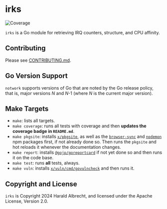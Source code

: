# irks

![Coverage](https://img.shields.io/badge/Coverage-98.1%25-brightgreen)

`irks` is a Go module for retrieving IRQ counters, structure, and CPU affinity.

## Contributing

Please see [CONTRIBUTING.md](CONTRIBUTING.md).

## Go Version Support

`notwork` supports versions of Go that are noted by the Go release policy, that
is, major versions _N_ and _N_-1 (where _N_ is the current major version).

## Make Targets

- `make`: lists all targets.
- `make coverage`: runs all tests with coverage and then **updates the coverage
  badge in `README.md`**.
- `make pkgsite`: installs [`x/pkgsite`](https://golang.org/x/pkgsite/cmd/pkgsite), as
  well as the [`browser-sync`](https://www.npmjs.com/package/browser-sync) and
  [`nodemon`](https://www.npmjs.com/package/nodemon) npm packages first, if not
  already done so. Then runs the `pkgsite` and hot reloads it whenever the
  documentation changes.
- `make report`: installs
  [`@gojp/goreportcard`](https://github.com/gojp/goreportcard) if not yet done
  so and then runs it on the code base.
- `make test`: runs **all** tests, always.
- `make vuln`: installs
  [`x/vuln/cmd/govulncheck`](https://golang.org/x/vuln/cmd/govulncheck) and then
  runs it.

## Copyright and License

`irks` is Copyright 2024 Harald Albrecht, and licensed under the Apache License,
Version 2.0.
